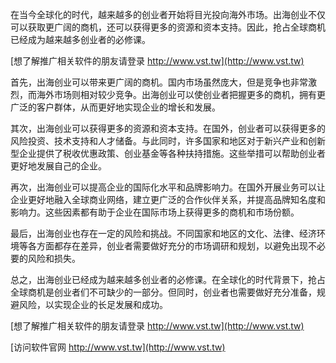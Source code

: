 在当今全球化的时代，越来越多的创业者开始将目光投向海外市场。出海创业不仅可以获取更广阔的商机，还可以获得更多的资源和资本支持。因此，抢占全球商机已经成为越来越多创业者的必修课。

[想了解推广相关软件的朋友请登录 http://www.vst.tw](http://www.vst.tw)

首先，出海创业可以带来更广阔的商机。国内市场虽然庞大，但是竞争也非常激烈，而海外市场则相对较少竞争。出海创业可以使创业者把握更多的商机，拥有更广泛的客户群体，从而更好地实现企业的增长和发展。

其次，出海创业可以获得更多的资源和资本支持。在国外，创业者可以获得更多的风险投资、技术支持和人才储备。与此同时，许多国家和地区对于新兴产业和创新型企业提供了税收优惠政策、创业基金等各种扶持措施。这些举措可以帮助创业者更好地发展自己的企业。

再次，出海创业可以提高企业的国际化水平和品牌影响力。在国外开展业务可以让企业更好地融入全球商业网络，建立更广泛的合作伙伴关系，并提高品牌知名度和影响力。这些因素都有助于企业在国际市场上获得更多的商机和市场份额。

最后，出海创业也存在一定的风险和挑战。不同国家和地区的文化、法律、经济环境等各方面都存在差异，创业者需要做好充分的市场调研和规划，以避免出现不必要的风险和损失。

总之，出海创业已经成为越来越多创业者的必修课。在全球化的时代背景下，抢占全球商机是创业者们不可缺少的一部分。但同时，创业者也需要做好充分准备，规避风险，以实现企业的长足发展和成功。

[想了解推广相关软件的朋友请登录 http://www.vst.tw](http://www.vst.tw)


[访问软件官网 http://www.vst.tw](http://www.vst.tw)
